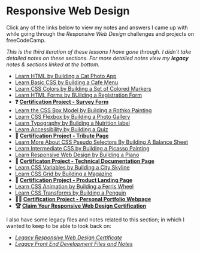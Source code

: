 # Responsive Web Design

Click any of the links below to view my notes and answers I came up with while going through the _Responsive Web Design_ challenges and projects on freeCodeCamp.

*This is the third iteration of these lessons I have gone through. I didn't take detailed notes on these sections. For more detailed notes view my **legacy** notes & sections linked at the bottom.*

- [Learn HTML by Building a Cat Photo App](./1.%20Learn%20HTML%20by%20Building%20a%20Cat%20Photo%20App.md#learn-html-by-building-a-cat-photo-app)
- [Learn Basic CSS by Building a Cafe Menu](./2.%20Learn%20Basic%20CSS%20by%20Building%20a%20Cafe%20Menu.md#learn-basic-css-by-building-a-cafe-menu)
- [Learn CSS Colors by Building a Set of Colored Markers](./3.%20Learn%20CSS%20Colors%20by%20Building%20a%20Set%20of%20Colored%20markers.md#learn-css-colors-by-building-a-set-of-colored-markers)
- [Learn HTML Forms by BUilding a Registration Form](./4.%20Learn%20HTML%20Forms%20by%20Building%20a%20Registration%20Form.md#learn-html-forms-by-building-a-registration-form)
- **❓ [Certification Project - Survey Form](5.%20Certification%20Project%20-%20Survey%20Form.md#survey-form)**
- [Learn the CSS Box Model by Building a Rothko Painting](./6.%20Learn%20the%20CSS%20Box%20Model%20by%20Building%20a%20Rothko%20Painting.md#learn-the-css-box-model-by-building-a-rothko-painting)
- [Learn CSS Flexbox by Building a Photo Gallery](./7.%20Learn%20CSS%20Flexbox%20by%20Building%20a%20Photo%20Gallery.md#-learn-css-flexbox-by-building-a-photo-gallery)
- [Learn Typography by Building a Nutrition label](./8.%20Learn%20Typography%20by%20Building%20a%20Nutrition%20Label.md#learn-typography-by-building-a-nutrition-label)
- [Learn Accessibility by Building a Quiz](./9.%20Learn%20Accessibility%20by%20BUilding%20a%20Quiz.md#learn-accessibility-by-building-a-quiz)
- **🤝 [Certification Project - Tribute Page](./10.%20Certification%20Project%20-%20Tribute%20Page.md#tribute-page)**
- [Learn More About CSS Pseudo Selectors By Building A Balance Sheet](./11.%20Learn%20More%20About%20CSS%20Pseudo%20Selectors%20By%20Building%20A%20Balance%20Sheet.md#learn-more-about-css-pseudo-selectors-by-building-a-balance-sheet)
- [Learn Intermediate CSS by Building a Picasso Painting](./12.%20Learn%20Intermediate%20CSS%20by%20Building%20a%20Picasso%20Painting.md#learn-intermediate-css-by-building-a-picasso-painting)
- [Learn Responsive Web Design by Building a Piano](./13.%20Learn%20Responsive%20Web%20Design%20by%20Building%20a%20Piano.md#learn-responsive-web-design-by-building-a-piano)
- **📄 [Certificaton Project - Technical Documentation Page](./14.%20Certification%20Project%20-%20Technical%20Documentation%20Page.md#technical-documentation-page)**
- [Learn CSS Variables by Building a City Skyline](./15.%20Learn%20CSS%20Variables%20by%20Building%20a%20City%20Skyline.md#learn-css-variables-by-building-a-city-skyline)
- [Learn CSS Grid by Building a Magazine](./16.%20Learn%20CSS%20Grid%20by%20Building%20a%20Magazine.md#learn-css-grid-by-building-a-magazine)
- **👟 [Certification Project - Product Landing Page](./17.%20Certification%20Project%20-%20Product%20Landing%20Page.md#product-landing-page)**
- [Learn CSS Animation by Building a Ferris Wheel](./18.%20Learn%20CSS%20Animation%20by%20Building%20a%20Ferris%20Wheel.md#learn-css-animation-by-building-a-ferris-wheel)
- [Learn CSS Transforms by Building a Penguin](./19.%20Learn%20CSS%20Transforms%20by%20Building%20a%20Penguin.md#learn-css-transforms-by-building-a-penguin)
- **🧑🏻 [Certification Project - Personal Portfolio Webpage](./20.%20Certification%20Project%20-%20Personal%20Portfolio%20Webpage.md#personal-portfolio-webpage)**
- **🏆 [Claim Your Responsive Web Design Certification](/Images/certificates/README.md#certificates)**

I also have some legacy files and notes related to this section; in which I wanted to keep to be able to look back on:

- _[Legacy Responsive Web Design Certificate](./Legacy%20Responsive%20Web%20Design/README.md#legacy-responsive-web-design)_
- _[Legacy Front End Development Files and Notes](./Legacy%20Front%20End%20Development%20Files%20and%20Notes/cat-photo-app/README.md#cat-photo-app)_
